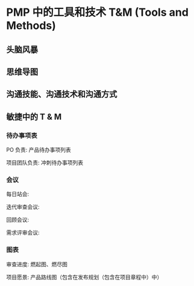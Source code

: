 # PMP 中的工具和技术 T&M (Tools and Methods)

## 头脑风暴

## 思维导图

## 沟通技能、沟通技术和沟通方式

## 敏捷中的 T & M

### 待办事项表

PO 负责: 产品待办事项列表

项目团队负责: 冲刺待办事项列表

### 会议

每日站会:

迭代审查会议:

回顾会议:

需求评审会议:

### 图表

审查进度: 燃起图、燃尽图

项目愿景: 产品路线图（包含在发布规划（包含在项目章程中）中）